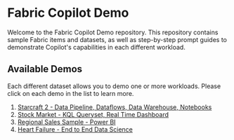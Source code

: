 # Fabric Copilot Demo
Welcome to the Fabric Copilot Demo repository. This repository contains sample Fabric items and datasets, as well as step-by-step prompt guides to demonstrate Copilot's capabilities in each different workload. 

## Available Demos
Each different dataset allows you to demo one or more workloads. Please click on each demo in the list to learn more.

1. [Starcraft 2 - Data Pipeline, Dataflows, Data Warehouse, Notebooks](/Demos/Regional_Sales.md)
2. [Stock Market - KQL Queryset, Real Time Dashboard](/Demos/Starcraft_2.md)
3. [Regional Sales Sample - Power BI](/Demos/Stock_Market.md)
4. [Heart Failure - End to End Data Science]()
